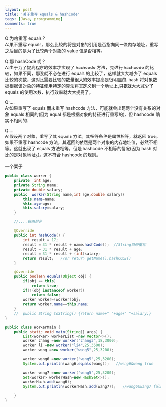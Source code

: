 ```yaml
---
layout: post
title: '关于重写 equals & hashCode'
tags: [Java, promgramming]
comments: true
---
```


Q:为啥重写 equals？  
A:果不重写 equals，那么比较的将是对象的引用是否指向同一块内存地址，重写之后目的是为了比较两个对象的 value 值是否相等。

Q:那 hashCode 呢？  
A:由于为了提高程序的效率才实现了 hashcode 方法，先进行 hashcode 的比较，如果不同，那没就不必在进行 equals 的比较了，这样就大大减少了 equals 比较的次数，这对比需要比较的数量很大的效率提高是很明显的. hash 将对象数据根据该对象的特征使用特定的算法将其定义到一个地址上,只要就大大减少了 equals 的使用次数，执行效率就大大提高了。

Q:....  
A:如果重写了 equals 而未重写 hashcode 方法，可能就会出现两个没有关系的对象 equals 相同的(因为 equal 都是根据对象的特征进行重写的)，但 hashcode 确实不相同的.

Q:...  
A:假设两个对象，重写了其 equals 方法，其相等条件是属性相等，就返回 true。如果不重写 hashcode 方法，其返回的依然是两个对象的内存地址值，必然不相等。这就出现了 equals 方法相等，但是 hashcode 不相等的情况(因为 hash 对比的是对象地址¿)。这不符合 hashcode 的规则。  
<br>
一个栗子

```java
public class worker {
    private  int age;
    private String name;
    private double salary;
    public  worker(String name,int age,double salary){
        this.name=name;
        this.age=age;
        this.salary=salary;
    }

    //....省略封装

    @Override
    public int hashCode() {
        int result = 17;
        result = 31 * result + name.hashCode();  //String自带重写
        result = 31 * result + age;
        result = 31 * result + (int)salary;
        return result;   //or return getName().hashCODE()
    }

    @Override
    public boolean equals(Object obj) {
        if(obj == this)
            return true;
        if(!(obj instanceof worker))
            return false;
        worker worker=(worker)obj;
        return worker.name==this.name;
    }
    //  public String toString() {return name+" "+age+" "+salary;}
}

public class WorkerMain {
    public static void main(String[] args) {
        List<worker> workerList =new Vector<>();
        worker zhang =new worker("zhang3",18,3000);
        worker li =new worker("li4",25,3500);
        worker wang =new worker("wang5",25,3200);

        worker wang6 =new worker("wang5",25,3200);
        System.out.println(wang6.equals(wang));   //wang6&wang true

        worker wang7 =new worker("wang5",25,3200);
        Set<worker> workerHash=new HashSet<>();
        workerHash.add(wang6);
        System.out.println(workerHash.add(wang7));   //wang6&wang7 false

    }
}
```
